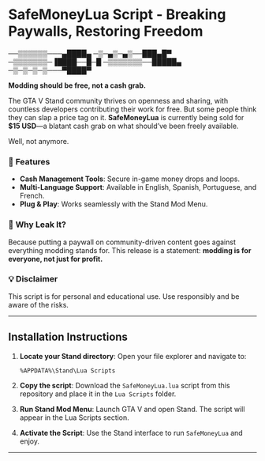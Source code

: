 

# SafeMoneyLua Script - **Breaking Paywalls, Restoring Freedom**


──▒▒▒▒▒▒───▄████▄
─▒─▄▒─▄▒──███▄█▀
─▒▒▒▒▒▒▒─▐████──█─█
─▒▒▒▒▒▒▒──█████▄
─▒─▒─▒─▒───▀████▀


**Modding should be free, not a cash grab.**

The GTA V Stand community thrives on openness and sharing, with countless developers contributing their work for free. But some people think they can slap a price tag on it. **SafeMoneyLua** is currently being sold for **$15 USD**—a blatant cash grab on what should’ve been freely available.

Well, not anymore.

### 🎯 **Features**
- **Cash Management Tools**: Secure in-game money drops and loops.
- **Multi-Language Support**: Available in English, Spanish, Portuguese, and French.
- **Plug & Play**: Works seamlessly with the Stand Mod Menu.

### 🚨 **Why Leak It?**
Because putting a paywall on community-driven content goes against everything modding stands for. This release is a statement: **modding is for everyone, not just for profit.**

### 💡 **Disclaimer**
This script is for personal and educational use. Use responsibly and be aware of the risks.

---

## **Installation Instructions**

1. **Locate your Stand directory**:
   Open your file explorer and navigate to:
   ```
   %APPDATA%\Stand\Lua Scripts
   ```

2. **Copy the script**:
   Download the `SafeMoneyLua.lua` script from this repository and place it in the `Lua Scripts` folder.

3. **Run Stand Mod Menu**:
   Launch GTA V and open Stand. The script will appear in the Lua Scripts section.

4. **Activate the Script**:
   Use the Stand interface to run `SafeMoneyLua` and enjoy.

---
